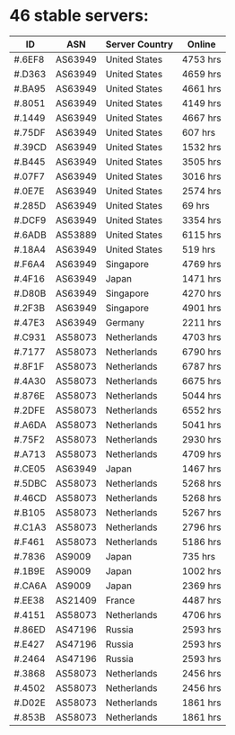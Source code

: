 # 46 stable servers:

| ID | ASN | Server Country | Online |
| ------ | ------ | ------ | ------ |
| #.6EF8 | AS63949 | United States | 4753 hrs |
| #.D363 | AS63949 | United States | 4659 hrs |
| #.BA95 | AS63949 | United States | 4661 hrs |
| #.8051 | AS63949 | United States | 4149 hrs |
| #.1449 | AS63949 | United States | 4667 hrs |
| #.75DF | AS63949 | United States | 607 hrs |
| #.39CD | AS63949 | United States | 1532 hrs |
| #.B445 | AS63949 | United States | 3505 hrs |
| #.07F7 | AS63949 | United States | 3016 hrs |
| #.0E7E | AS63949 | United States | 2574 hrs |
| #.285D | AS63949 | United States | 69 hrs |
| #.DCF9 | AS63949 | United States | 3354 hrs |
| #.6ADB | AS53889 | United States | 6115 hrs |
| #.18A4 | AS63949 | United States | 519 hrs |
| #.F6A4 | AS63949 | Singapore | 4769 hrs |
| #.4F16 | AS63949 | Japan | 1471 hrs |
| #.D80B | AS63949 | Singapore | 4270 hrs |
| #.2F3B | AS63949 | Singapore | 4901 hrs |
| #.47E3 | AS63949 | Germany | 2211 hrs |
| #.C931 | AS58073 | Netherlands | 4703 hrs |
| #.7177 | AS58073 | Netherlands | 6790 hrs |
| #.8F1F | AS58073 | Netherlands | 6787 hrs |
| #.4A30 | AS58073 | Netherlands | 6675 hrs |
| #.876E | AS58073 | Netherlands | 5044 hrs |
| #.2DFE | AS58073 | Netherlands | 6552 hrs |
| #.A6DA | AS58073 | Netherlands | 5041 hrs |
| #.75F2 | AS58073 | Netherlands | 2930 hrs |
| #.A713 | AS58073 | Netherlands | 4709 hrs |
| #.CE05 | AS63949 | Japan | 1467 hrs |
| #.5DBC | AS58073 | Netherlands | 5268 hrs |
| #.46CD | AS58073 | Netherlands | 5268 hrs |
| #.B105 | AS58073 | Netherlands | 5267 hrs |
| #.C1A3 | AS58073 | Netherlands | 2796 hrs |
| #.F461 | AS58073 | Netherlands | 5186 hrs |
| #.7836 | AS9009 | Japan | 735 hrs |
| #.1B9E | AS9009 | Japan | 1002 hrs |
| #.CA6A | AS9009 | Japan | 2369 hrs |
| #.EE38 | AS21409 | France | 4487 hrs |
| #.4151 | AS58073 | Netherlands | 4706 hrs |
| #.86ED | AS47196 | Russia | 2593 hrs |
| #.E427 | AS47196 | Russia | 2593 hrs |
| #.2464 | AS47196 | Russia | 2593 hrs |
| #.3868 | AS58073 | Netherlands | 2456 hrs |
| #.4502 | AS58073 | Netherlands | 2456 hrs |
| #.D02E | AS58073 | Netherlands | 1861 hrs |
| #.853B | AS58073 | Netherlands | 1861 hrs |

